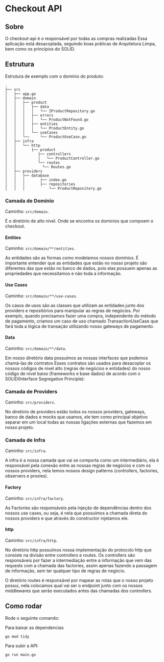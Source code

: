 # Checkout API

## Sobre

O checkout-api é o responsável por todas as compras realizadas
Essa aplicação está desacoplada, seguindo boas práticas de Arquitetura Limpa, bem como os princípios do SOLID.

## Estrutura

Estrutura de exemplo com o dominio do produto:

```ssh
.
├── src
│   ├── app.go
│   ├── domain
│   │   ├── product
│   │   │   ├── data
│   │   │   │   └── IProductRepository.go
│   │   │   ├── errors
│   │   │   │   └── ProductNotFound.go
│   │   │   ├── entities
│   │   │   │   └── ProductEntity.go
│   │   │   └── useCases
│   │   └──     └── ProductUseCase.go
│   ├── infra
│   │   └── http
│   │       ├── product
│   │          ├── controllers
│   │          │   └── ProductController.go
│   │          └── routes
│   │            └── Routes.go
│   ├── providers
│   │   ├── database
│   │   │       ├── index.go
│   │   │       ├── repositories
│   │   │           └── ProductRepository.go
```

### Camada de Domínio

Caminho: `src/domain`.

É o diretório de alto nível. Onde se encontra os dominios que compoem o checkout.

#### Entities

Caminho: `src/domain/**/entities`.

As entidades são as formas como modelamos nossos domínios. É importante entender que as entidades que estão no nosso projeto são diferentes das que estão no banco de dados, pois elas possuem apenas as propriedades que necessitamos e não toda a informação.

#### Use Cases

Caminho: `src/domain/**/use-cases`.

Os casos de usos são as classes que utilizam as entidades junto dos providers e repositórios para manipular as regras de negócios. Por exemplo, quando precisamos fazer uma compra, independente do método de pagamento, criamos um caso de uso chamado TransactionUseCase que fará toda a lógica de transação utilizando nosso gateways de pagamento.

#### Data

Caminho: `src/domain/**/data`.

Em nosso diretório data possuímos as nossas interfaces que podemos chamá-las de contratos Esses contratos são usados para desacoplar os nossos códigos de nivel alto (regras de negócios e entidades) do nosso código de nivel baixo (frameworks e base dados) de acordo com o SOLID(Interface Segregation Principle):

### Camada de Providers

Caminho: `src/providers`.

No diretório de providers estão todos os nossos providers, gateways, banco de dados e mocks que usamos, ele tem como principal objetivo separar em um local todas as nossas ligações externas que fazemos em nosso projeto.

### Camada de Infra

Caminho: `src/infra`.

A infra é a nossa camada que vai se comporta como um intermediário, ela é responsável pela conexão entre as nossas regras de negócios e com os nossos providers, nela temos nossos design patterns (controllers, factories, observers e proxies).

#### Factory

Caminho: `src/infra/factory`.

As Factories são responsáveis pela injeção de dependências dentro dos nossos use cases, ou seja, é nela que possuímos a chamada direta do nossos providers e que através do constructor injetamos ele.

#### http

Caminho: `src/infra/http`.

No diretório http possuímos nossa implementação do protocolo http que consiste na divisão entre controllers e routes.
Os controllers são responsáveis por fazer a intermediação entre a informação que vem das requests com a chamada das factories, assim apenas fazendo a passagem de informação, sem ter qualquer tipo de regras de negócio.

O diretório routes é responsável por mapear as rotas que o nosso projeto possui, nela colocamos qual vai ser o endpoint junto com os nossos middlewares que serão executados antes das chamadas dos controllers.

## Como rodar

Rode o seguinte comando:

Para baixar as dependencias

```sh
go mod tidy
```

Para subir a API:

```sh
go run main.go
```

